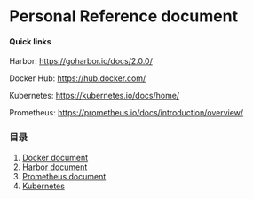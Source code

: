 # Personal Reference document

#### Quick links

Harbor: https://goharbor.io/docs/2.0.0/

Docker Hub: https://hub.docker.com/

Kubernetes: https://kubernetes.io/docs/home/

Prometheus: https://prometheus.io/docs/introduction/overview/


### 目录
1. [Docker document](docker/README.md)
2. [Harbor document](harbor/harbor.md)
3. [Prometheus document](document/prometheus/introduce.md)
4. [Kubernetes]()